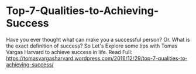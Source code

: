 # Top-7-Qualities-to-Achieving-Success
Have you ever thought what can make you a successful person? Or. What is the exact definition of success?  So Let's Explore some tips with Tomas Vargas Harvard to achieve success in life.
Read Full: https://tomasvargasharvard.wordpress.com/2016/12/29/top-7-qualities-to-achieving-success/
